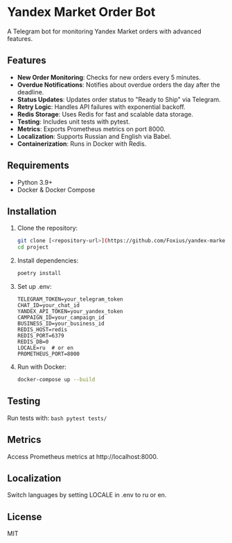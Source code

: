 # Yandex Market Order Bot

A Telegram bot for monitoring Yandex Market orders with advanced features.

## Features
- **New Order Monitoring**: Checks for new orders every 5 minutes.
- **Overdue Notifications**: Notifies about overdue orders the day after the deadline.
- **Status Updates**: Updates order status to "Ready to Ship" via Telegram.
- **Retry Logic**: Handles API failures with exponential backoff.
- **Redis Storage**: Uses Redis for fast and scalable data storage.
- **Testing**: Includes unit tests with pytest.
- **Metrics**: Exports Prometheus metrics on port 8000.
- **Localization**: Supports Russian and English via Babel.
- **Containerization**: Runs in Docker with Redis.

## Requirements
- Python 3.9+
- Docker & Docker Compose

## Installation
1. Clone the repository:
   ```bash
   git clone [<repository-url>](https://github.com/Foxius/yandex-market-bot)
   cd project
   ```
2. Install dependencies:
    ```bash
    poetry install
    ```
3. Set up .env:
    ```
    TELEGRAM_TOKEN=your_telegram_token
    CHAT_ID=your_chat_id
    YANDEX_API_TOKEN=your_yandex_token
    CAMPAIGN_ID=your_campaign_id
    BUSINESS_ID=your_business_id
    REDIS_HOST=redis
    REDIS_PORT=6379
    REDIS_DB=0
    LOCALE=ru  # or en
    PROMETHEUS_PORT=8000
    ```
4. Run with Docker:
    ```bash
    docker-compose up --build
    ```

## Testing
Run tests with:
    ```bash
    pytest tests/
    ```

## Metrics
Access Prometheus metrics at http://localhost:8000.

## Localization
Switch languages by setting LOCALE in .env to ru or en.

## License
MIT


